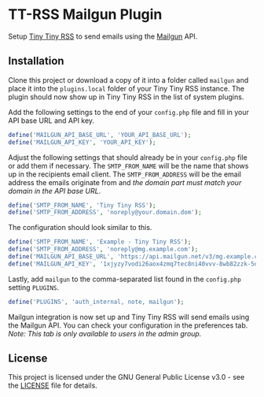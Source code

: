 # TT-RSS Mailgun Plugin

Setup [Tiny Tiny RSS](https://tt-rss.org/) to send emails using the [Mailgun](https://www.mailgun.com/) API.

## Installation

Clone this project or download a copy of it into a folder called `mailgun` and place it into the `plugins.local` folder of your Tiny Tiny RSS instance. The plugin should now show up in Tiny Tiny RSS in the list of system plugins.

Add the following settings to the end of your `config.php` file and fill in your API base URL and API key.

```php
define('MAILGUN_API_BASE_URL', 'YOUR_API_BASE_URL');
define('MAILGUN_API_KEY', 'YOUR_API_KEY');
```

Adjust the following settings that should already be in your `config.php` file or add them if necessary. The `SMTP_FROM_NAME` will be the name that shows up in the recipients email client. The `SMTP_FROM_ADDRESS` will be the email address the emails originate from and *the domain part must match your domain in the API base URL*.

```php
define('SMTP_FROM_NAME', 'Tiny Tiny RSS');
define('SMTP_FROM_ADDRESS', 'noreply@your.domain.dom');
```

The configuration should look similar to this.

```php
define('SMTP_FROM_NAME', 'Example - Tiny Tiny RSS');
define('SMTP_FROM_ADDRESS', 'noreply@mg.example.com');
define('MAILGUN_API_BASE_URL', 'https://api.mailgun.net/v3/mg.example.com');
define('MAILGUN_API_KEY', '1xjyzy7vodi26aox4zmq7tec8ni40vvv-8wb82zzk-5ds03p3r');
```

Lastly, add `mailgun` to the comma-separated list found in the `config.php` setting `PLUGINS`.

```php
define('PLUGINS', 'auth_internal, note, mailgun');
```

Mailgun integration is now set up and Tiny Tiny RSS will send emails using the Mailgun API. You can check your configuration in the preferences tab. *Note: This tab is only available to users in the admin group.*

## License

This project is licensed under the GNU General Public License v3.0 - see the [LICENSE](LICENSE) file for details.
